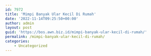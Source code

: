 ```yaml
---
id: 7972
title: 'Mimpi Banyak Ular Kecil Di Rumah'
date: '2022-11-14T09:25:50+00:00'
author: admin
layout: post
guid: 'https://bos.awn.biz.id/mimpi-banyak-ular-kecil-di-rumah/'
permalink: /mimpi-banyak-ular-kecil-di-rumah/
categories:
    - Uncategorized
---
```


